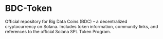 # BDC-Token
Official repository for Big Data Coins (BDC) – a decentralized cryptocurrency on Solana. Includes token information, community links, and references to the official Solana SPL Token Program.
